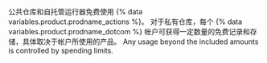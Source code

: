 公共仓库和自托管运行器免费使用 {% data variables.product.prodname_actions %}。 对于私有仓库，每个 {% data variables.product.prodname_dotcom %} 帐户可获得一定数量的免费记录和存储，具体取决于帐户所使用的产品。 Any usage beyond the included amounts is controlled by spending limits.
